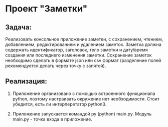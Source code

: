 # Проект "Заметки"

## Задача:

Реализовать консольное приложение заметки, с сохранением, чтением,
добавлением, редактированием и удалением заметок. Заметка должна
содержать идентификатор, заголовок, тело заметки и дату/время создания
или последнего изменения заметки. Сохранение заметок необходимо сделать
в формате json или csv формат (разделение полей рекомендуется делать через точку с запятой).

## Реализация:

1. Приложение организовано с помощью встроенного функционала python, поэтому настраивать окружение нет необходимости. Стоит убедится, есть ли интерперетатор python3. 

2. Приложение запускается командой py (python) main.py. Модуль main.py - точка входа в приложение. 
